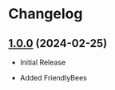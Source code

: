 # Changelog

## [1.0.0](https://github.com/RavingDead/LC_FriendlyCompany/compare/v1.0.0) (2024-02-25)
* Initial Release
- Added FriendlyBees